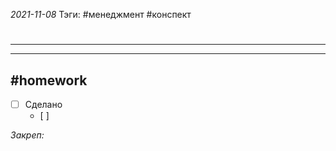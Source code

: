 *2021-11-08*
Тэги: #менеджмент #конспект
# 
---



---

##    #homework 

- [ ]  Сделано
	- [ ] 

_Закреп:_
